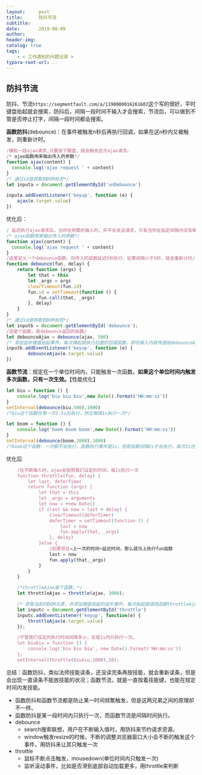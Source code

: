 ```yaml
---
layout:     post
title:      防抖节流
subtitle:  
date:       2019-08-09
author:     
header-img: 
catalog: true
tags:
    - < 工作遇到的问题记录 >
typora-root-url: ..
---
```


##  防抖节流

防抖、节流` https://segmentfault.com/a/1190000016261602 `这个写的很好，平时键盘抬起就会搜索，防抖后，间隔一段时间不输入才会搜索，节流后，可以做到不管是否停止打字，间隔一段时间都会搜索。

**函数防抖**(debounce)：在事件被触发n秒后再执行回调，如果在这n秒内又被触发，则重新计时。

```javascript
/模拟一段ajax请求,只要按下键盘，就会触发这次ajax请求。
/* ajax函数用来输出传入的参数*/
function ajax(content) {
  console.log('ajax request ' + content)
}
/* 通过id值获取到DOM标签*/
let inputa = document.getElementById('unDebounce')

inputa.addEventListener('keyup', function (e) {
    ajax(e.target.value)
})
```

优化后：

```javascript
/ 延迟执行ajax请求后，当你在频繁的输入时，并不会发送请求，只有当你在指定间隔内没有输入时，才会执行函数/
/* ajax函数用来输出传入的参数*/
function ajax(content) {
  console.log('ajax request ' + content)
}
/这里定义一个debounce函数，将传入的函数延迟5秒执行，如果间隔小于5秒，就会重新计时/
function debounce(fun, delay) {
    return function (args) {
        let that = this
        let _args = args
        clearTimeout(fun.id)
        fun.id = setTimeout(function () {
            fun.call(that, _args)
        }, delay)
    }
}
/* 通过id值获取到DOM标签*/    
let inputb = document.getElementById('debounce');
/这是个函数，是debounce返回的函数/
let debounceAjax = debounce(ajax, 500)
/* 添加监听键盘抬起事件，每次弹起就执行后面的回调函数，即将输入内容传值给debounceAjax函数延迟执行ajax*/
inputb.addEventListener('keyup', function (e) {
        debounceAjax(e.target.value)
})
```

**函数节流**：规定在一个单位时间内，只能触发一次函数。**如果这个单位时间内触发多次函数，只有一次生效。**【性能优化】

```javascript
let biu = function () {
    console.log('biu biu biu',new Date().Format('HH:mm:ss'))
}
setInterval(debounce(biu,500),1000)
/*biu这个函数在第一次1.5s后执行，然后每隔1s执行一次*/

let boom = function () {
    console.log('boom boom boom',new Date().Format('HH:mm:ss'))
}
setInterval(debounce(boom,2000),1000)
/*boom这个函数，一次都不会执行，函数执行事件是1s，但是函数间隔2s才会执行，每次2s还没到，就重新计时了*/
```

优化后

```javascript
    /在不断输入时，ajax会按照我们设定的时间，每1s执行一次
	function throttle(fun, delay) {
        let last, deferTimer
        return function (args) {
            let that = this
            let _args = arguments
            let now = +new Date()
            if (last && now < last + delay) {
                clearTimeout(deferTimer)
                deferTimer = setTimeout(function () {
                    last = now
                    fun.apply(that, _args)
                }, delay)
            }else {
                /如果现在=上一次的时间+延迟时间，那么就马上执行fun函数
                last = now
                fun.apply(that,_args)
            }
        }
    }

	/*throttleAjax是个函数，*/
    let throttleAjax = throttle(ajax, 1000);

	/* 获取当前的DOM元素，并添加键盘抬起的监听事件，每次抬起就调用函数throttleAjax*/
    let inputc = document.getElementById('throttle')
    inputc.addEventListener('keyup', function(e) {
        throttleAjax(e.target.value)
    });

	/不管我们设定的执行时间间隔多小，总是1s内只执行一次。
	let biubiu = function () {
        console.log('biu biu biu', new Date().Format('HH:mm:ss'))
    };
    setInterval(throttle(biubiu,1000),10);
```

总结：函数防抖，类似法师技能读条，还没读完条再按技能，就会重新读条，但是会出现一直读条不能放技能的状况；函数节流，就是一直按着技能键，也能在规定时间内发技能。

- 函数防抖和函数节流都是防止某一时间频繁触发，但是这两兄弟之间的原理却不一样。
- 函数防抖是某一段时间内只执行一次，而函数节流是间隔时间执行。
- debounce
  - search搜索联想，用户在不断输入值时，用防抖来节约请求资源。
  - window触发resize的时候，不断的调整浏览器窗口大小会不断的触发这个事件，用防抖来让其只触发一次
- throttle
  - 鼠标不断点击触发，mousedown(单位时间内只触发一次)
  - 监听滚动事件，比如是否滑到底部自动加载更多，用throttle来判断